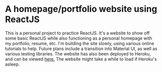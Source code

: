 # A homepage/portfolio website using ReactJS

This is a personal project to practice ReactJS. It's a website to show off some basic ReactJS while also functioning as a personal homepage with my portfolio, resume, etc. I'm building the site slowly, using various online tutorials to help. Future plans include a transition into Material UI, as well as various testing libraries. The website has also been deployed to Heroku, and can be viewed [here.](https://patrik-homepage.herokuapp.com/) The website might take a while to load if Heroku's asleep.
